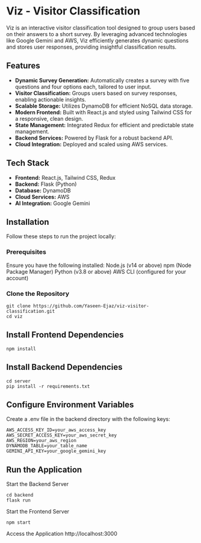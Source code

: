 # Viz - Visitor Classification

Viz is an interactive visitor classification tool designed to group users based on their answers to a short survey. By leveraging advanced technologies like Google Gemini and AWS, Viz efficiently generates dynamic questions and stores user responses, providing insightful classification results.

## Features
- **Dynamic Survey Generation:** Automatically creates a survey with five questions and four options each, tailored to user input.
- **Visitor Classification:** Groups users based on survey responses, enabling actionable insights.
- **Scalable Storage:** Utilizes DynamoDB for efficient NoSQL data storage.
- **Modern Frontend:** Built with React.js and styled using Tailwind CSS for a responsive, clean design.
- **State Management:** Integrated Redux for efficient and predictable state management.
- **Backend Services:** Powered by Flask for a robust backend API.
- **Cloud Integration:** Deployed and scaled using AWS services.

## Tech Stack
- **Frontend:** React.js, Tailwind CSS, Redux
- **Backend:** Flask (Python)
- **Database:** DynamoDB
- **Cloud Services:** AWS
- **AI Integration:** Google Gemini

## Installation

Follow these steps to run the project locally:

### Prerequisites

Ensure you have the following installed:
Node.js (v14 or above)
npm (Node Package Manager)
Python (v3.8 or above)
AWS CLI (configured for your account)


### Clone the Repository
```
git clone https://github.com/Yaseen-Ejaz/viz-visitor-classification.git
cd viz
```

## Install Frontend Dependencies
```
npm install
```
## Install Backend Dependencies
```
cd server
pip install -r requirements.txt
```

## Configure Environment Variables
Create a .env file in the backend directory with the following keys:
```
AWS_ACCESS_KEY_ID=your_aws_access_key  
AWS_SECRET_ACCESS_KEY=your_aws_secret_key  
AWS_REGION=your_aws_region  
DYNAMODB_TABLE=your_table_name  
GEMINI_API_KEY=your_google_gemini_key
```

## Run the Application
Start the Backend Server
```
cd backend
flask run
```

Start the Frontend Server
```
npm start
```

Access the Application
http://localhost:3000
